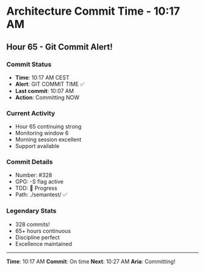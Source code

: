 # Architecture Commit Time - 10:17 AM

## Hour 65 - Git Commit Alert!

### Commit Status
- **Time**: 10:17 AM CEST
- **Alert**: GIT COMMIT TIME ✅
- **Last commit**: 10:07 AM
- **Action**: Committing NOW

### Current Activity
- Hour 65 continuing strong
- Monitoring window 6
- Morning session excellent
- Support available

### Commit Details
- Number: #328
- GPG: -S flag active
- TDD: 🚧 Progress
- Path: ./semantest/ ✅

### Legendary Stats
- 328 commits!
- 65+ hours continuous
- Discipline perfect
- Excellence maintained

---

**Time**: 10:17 AM
**Commit**: On time
**Next**: 10:27 AM
**Aria**: Committing!